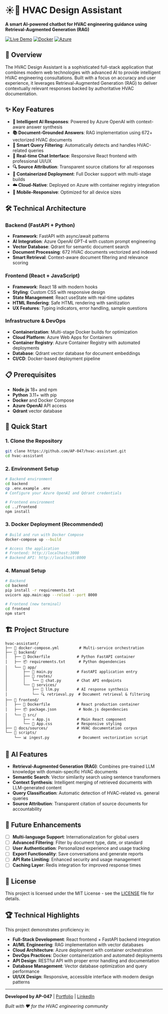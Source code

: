 # ☀️🧊 HVAC Design Assistant

**A smart AI-powered chatbot for HVAC engineering guidance using Retrieval-Augmented Generation (RAG)**

[![Live Demo](https://img.shields.io/badge/Live-Demo-blue?style=for-the-badge)](https://hvac-assistant.azurewebsites.net)
[![Docker](https://img.shields.io/badge/Docker-Containerized-2496ED?style=for-the-badge&logo=docker)](https://hub.docker.com)
[![Azure](https://img.shields.io/badge/Azure-Deployed-0078D4?style=for-the-badge&logo=microsoft-azure)](https://azure.microsoft.com)

## 🚀 Overview

The HVAC Design Assistant is a sophisticated full-stack application that combines modern web technologies with advanced AI to provide intelligent HVAC engineering consultations. Built with a focus on accuracy and user experience, it leverages Retrieval-Augmented Generation (RAG) to deliver contextually relevant responses backed by authoritative HVAC documentation.

## ✨ Key Features

- **🤖 Intelligent AI Responses**: Powered by Azure OpenAI with context-aware answer synthesis
- **📚 Document-Grounded Answers**: RAG implementation using 672+ vectorized HVAC documents
- **🎯 Smart Query Filtering**: Automatically detects and handles HVAC-related queries
- **💬 Real-time Chat Interface**: Responsive React frontend with professional UI/UX
- **🔍 Source Attribution**: Transparent source citations for all responses
- **🐳 Containerized Deployment**: Full Docker support with multi-stage builds
- **☁️ Cloud-Native**: Deployed on Azure with container registry integration
- **📱 Mobile-Responsive**: Optimized for all device sizes

## 🛠️ Technical Architecture

### Backend (FastAPI + Python)
- **Framework**: FastAPI with async/await patterns
- **AI Integration**: Azure OpenAI GPT-4 with custom prompt engineering
- **Vector Database**: Qdrant for semantic document search
- **Document Processing**: 672 HVAC documents vectorized and indexed
- **Smart Retrieval**: Context-aware document filtering and relevance scoring

### Frontend (React + JavaScript)
- **Framework**: React 18 with modern hooks
- **Styling**: Custom CSS with responsive design
- **State Management**: React useState with real-time updates
- **HTML Rendering**: Safe HTML rendering with sanitization
- **UX Features**: Typing indicators, error handling, sample questions

### Infrastructure & DevOps
- **Containerization**: Multi-stage Docker builds for optimization
- **Cloud Platform**: Azure Web Apps for Containers
- **Container Registry**: Azure Container Registry with automated deployments
- **Database**: Qdrant vector database for document embeddings
- **CI/CD**: Docker-based deployment pipeline

## 📋 Prerequisites

- **Node.js** 18+ and npm
- **Python** 3.11+ with pip
- **Docker** and Docker Compose
- **Azure OpenAI** API access
- **Qdrant** vector database

## 🚀 Quick Start

### 1. Clone the Repository
```bash
git clone https://github.com/AP-047/hvac-assistant.git
cd hvac-assistant
```

### 2. Environment Setup
```bash
# Backend environment
cd backend
cp .env.example .env
# Configure your Azure OpenAI and Qdrant credentials

# Frontend environment  
cd ../frontend
npm install
```

### 3. Docker Deployment (Recommended)
```bash
# Build and run with Docker Compose
docker-compose up --build

# Access the application
# Frontend: http://localhost:3000
# Backend API: http://localhost:8000
```

### 4. Manual Setup
```bash
# Backend
cd backend
pip install -r requirements.txt
uvicorn app.main:app --reload --port 8000

# Frontend (new terminal)
cd frontend
npm start
```

## 🏗️ Project Structure

```
hvac-assistant/
├── 🐳 docker-compose.yml         # Multi-service orchestration
├── 📁 backend/
│   ├── 🐳 Dockerfile            # Python FastAPI container
│   ├── 📦 requirements.txt      # Python dependencies
│   └── 📁 app/
│       ├── 🚀 main.py           # FastAPI application entry
│       ├── 📁 routes/
│       │   └── 💬 chat.py       # Chat API endpoints
│       └── 📁 services/
│           ├── 🧠 llm.py        # AI response synthesis
│           └── 🔍 retrieval.py  # Document retrieval & filtering
├── 📁 frontend/
│   ├── 🐳 Dockerfile            # React production container
│   ├── 📦 package.json          # Node.js dependencies
│   └── 📁 src/
│       ├── ⚛️ App.js            # Main React component
│       └── 🎨 App.css           # Responsive styling
├── 📁 docs/sources/             # HVAC documentation corpus
└── 📁 scripts/
    └── 📊 ingest.py             # Document vectorization script
```

## 🧠 AI Features

- **Retrieval-Augmented Generation (RAG)**: Combines pre-trained LLM knowledge with domain-specific HVAC documents
- **Semantic Search**: Vector similarity search using sentence transformers
- **Context Synthesis**: Intelligent merging of retrieved documents with LLM-generated content
- **Query Classification**: Automatic detection of HVAC-related vs. general queries
- **Source Attribution**: Transparent citation of source documents for accountability

## 🔮 Future Enhancements

- [ ] **Multi-language Support**: Internationalization for global users
- [ ] **Advanced Filtering**: Filter by document type, date, or standard
- [ ] **User Authentication**: Personalized experience and usage tracking
- [ ] **Export Functionality**: Save conversations and generate reports
- [ ] **API Rate Limiting**: Enhanced security and usage management
- [ ] **Caching Layer**: Redis integration for improved response times

## 📄 License

This project is licensed under the MIT License - see the [LICENSE](LICENSE) file for details.

## 🏆 Technical Highlights

This project demonstrates proficiency in:

- **Full-Stack Development**: React frontend + FastAPI backend integration
- **AI/ML Engineering**: RAG implementation with vector databases
- **Cloud Architecture**: Azure deployment with container orchestration  
- **DevOps Practices**: Docker containerization and automated deployments
- **API Design**: RESTful API with proper error handling and documentation
- **Database Management**: Vector database optimization and query performance
- **UI/UX Design**: Responsive, accessible interface with modern design patterns

---

**Developed by AP-047** | [Portfolio](https://github.com/AP-047) | [LinkedIn](https://www.linkedin.com/in/ap047)

*Built with ❤️ for the HVAC engineering community*